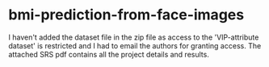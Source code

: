 # bmi-prediction-from-face-images
I haven't added the dataset file in the zip file as access to the 'VIP-attribute dataset' is restricted and I had to email the authors for granting access.
The attached SRS pdf contains all the project details and results. 
